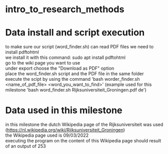 # intro_to_research_methods

# Data install and script execution
to make sure our script (word_finder.sh) can read PDF files we need to install pdftohtml  
we install it with this command: sudo apt install pdftohtml  
go to the wiki page you want to use  
under export choose the "Download as PDF" option  
place the word_finder.sh script and the PDF file in the same folder  
execute the scipt by using the command 'bash worder_finder.sh <name_of_pdf_file> <word_you_want_to_find>' (example used for this milestone 'bash word_finder.sh Rijksuniversiteit_Groningen.pdf de')  

# Data used in this milestone
in this milestone the dutch Wikipedia page of the Rijksuniversiteit was used (https://nl.wikipedia.org/wiki/Rijksuniversiteit_Groningen)  
the Wikipedia page used is 09/03/2022  
executing the program on the content of this Wikipedia page should result of an output of 253  
